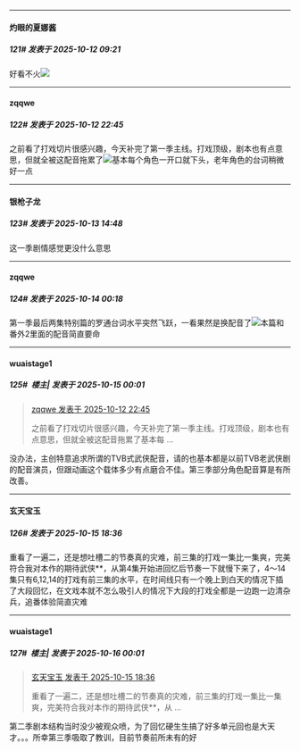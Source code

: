 ﻿
*****

####  灼眼的夏娜酱  
##### 121#       发表于 2025-10-12 09:21

好看不火<img src="https://static.stage1st.com/image/smiley/face2017/138.png" referrerpolicy="no-referrer">


*****

####  zqqwe  
##### 122#       发表于 2025-10-12 22:45

之前看了打戏切片很感兴趣，今天补完了第一季主线。打戏顶级，剧本也有点意思，但就全被这配音拖累了<img src="https://static.stage1st.com/image/smiley/face2017/217.gif" referrerpolicy="no-referrer">基本每个角色一开口就下头，老年角色的台词稍微好一点


*****

####  银枪子龙  
##### 123#       发表于 2025-10-13 14:48

这一季剧情感觉更没什么意思


*****

####  zqqwe  
##### 124#       发表于 2025-10-14 00:18

第一季最后两集特别篇的罗通台词水平突然飞跃，一看果然是换配音了<img src="https://static.stage1st.com/image/smiley/face2017/053.png" referrerpolicy="no-referrer">本篇和番外2里面的配音简直要命


*****

####  wuaistage1  
##### 125#         楼主| 发表于 2025-10-15 00:01

<blockquote><a href="httphttps://stage1st.com/2b/forum.php?mod=redirect&amp;goto=findpost&amp;pid=68560962&amp;ptid=2163041" target="_blank">zqqwe 发表于 2025-10-12 22:45</a>

之前看了打戏切片很感兴趣，今天补完了第一季主线。打戏顶级，剧本也有点意思，但就全被这配音拖累了基本每 ...</blockquote>
没办法，主创特意追求所谓的TVB式武侠配音，请的也基本都是以前TVB老武侠剧的配音演员，但跟动画这个载体多少有点磨合不佳。第三季部分角色配音算是有所改善。


*****

####  玄天宝玉  
##### 126#       发表于 2025-10-15 18:36

重看了一遍二，还是想吐槽二的节奏真的灾难，前三集的打戏一集比一集爽，完美符合我对本作的期待武侠**，从第4集开始进回忆后节奏一下就慢下来了，4～14集只有6,12,14的打戏有前三集的水平，在时间线只有一个晚上到白天的情况下插了大段回忆，在文戏本就不怎么吸引人的情况下大段的打戏全都是一边跑一边清杂兵，追番体验简直灾难


*****

####  wuaistage1  
##### 127#         楼主| 发表于 2025-10-16 00:01

<blockquote><a href="httphttps://stage1st.com/2b/forum.php?mod=redirect&amp;goto=findpost&amp;pid=68575850&amp;ptid=2163041" target="_blank">玄天宝玉 发表于 2025-10-15 18:36</a>

重看了一遍二，还是想吐槽二的节奏真的灾难，前三集的打戏一集比一集爽，完美符合我对本作的期待武侠**，从 ...</blockquote>
第二季剧本结构当时没少被观众喷，为了回忆硬生生搞了好多单元回也是大天才。。。所幸第三季吸取了教训，目前节奏前所未有的好

